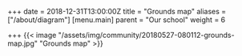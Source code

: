 +++
date = 2018-12-31T13:00:00Z
title = "Grounds map"
aliases = ["/about/diagram"]
[menu.main]
parent = "Our school"
weight = 6

+++
{{< image "/assets/img/community/20180527-080112-grounds-map.jpg" "Grounds map" >}}
